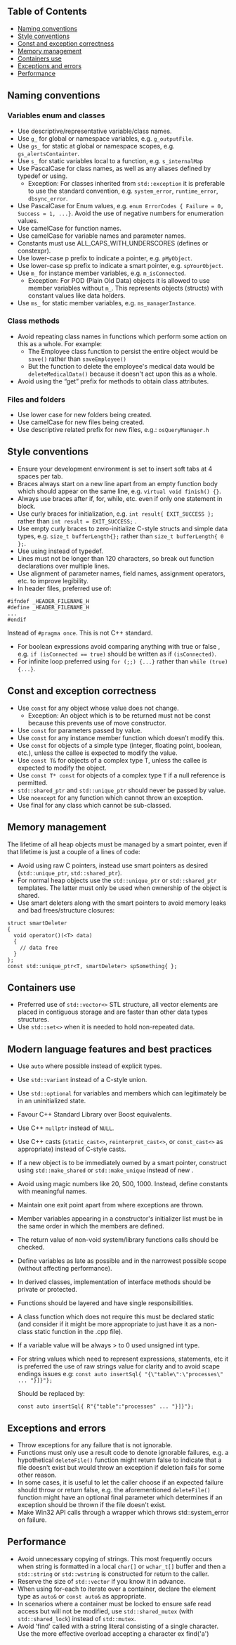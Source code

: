 ## Table of Contents 
- [Naming conventions](#naming-conventions)
- [Style conventions](#style-conventions)
- [Const and exception correctness](#const-and-exception-correctness)
- [Memory management](#memory-management)
- [Containers use](#containers-use)
- [Exceptions and errors](#exceptions-and-errors)
- [Performance](#performance)

## Naming conventions
### Variables enum and classes
* Use descriptive/representative variable/class names.
* Use `g_` for global or namespace variables, e.g. `g_outputFile`.
* Use `gs_` for static at global or namespace scopes, e.g. `gs_alertsContainter`.
* Use `s_` for static variables local to a function, e.g. `s_internalMap`
* Use PascalCase for class names, as well as any aliases defined by typedef or using.
  * Exception: For classes inherited from `std::exception` it is preferable to use the standard convention, e.g. `system_error`, `runtime_error`, `dbsync_error`.
* Use PascalCase for Enum values, e.g. `enum ErrorCodes { Failure = 0, Success = 1, ...}`. Avoid the use of negative numbers for enumeration values.
* Use camelCase for function names.
* Use camelCase for variable names and parameter names.
* Constants must use ALL_CAPS_WITH_UNDERSCORES (defines or constexpr).
* Use lower-case p prefix to indicate a pointer, e.g. `pMyObject`.
* Use lower-case sp prefix to indicate a smart pointer, e.g. `spYourObject`.
* Use `m_` for instance member variables, e.g. `m_isConnected`.
  * Exception: For POD (Plain Old Data) objects it is allowed to use member variables without `m_`. This represents objects (structs) with constant values like data holders.
* Use `ms_` for static member variables, e.g. `ms_managerInstance`.

### Class methods
* Avoid repeating class names in functions which perform some action on this as a whole. For example:
  * The Employee class function to persist the entire object would be `save()` rather than `saveEmployee()`
  * But the function to delete the employee's medical data would be `deleteMedicalData()` because it doesn't act upon this as a whole. 
* Avoid using the “get” prefix for methods to obtain class attributes.

### Files and folders
* Use lower case for new folders being created.
* Use camelCase for new files being created.
* Use descriptive related prefix for new files, e.g.: `osQueryManager.h`

## Style conventions
* Ensure your development environment is set to insert soft tabs at 4 spaces per tab.
* Braces always start on a new line apart from an empty function body which should appear on the same line, e.g. `virtual void finish() {}`.
* Always use braces after if, for, while, etc. even if only one statement in block.
* Use curly braces for initialization, e.g. `int result{ EXIT_SUCCESS };` rather than `int result = EXIT_SUCCESS;` .
* Use empty curly braces to zero-initialize C-style structs and simple data types, e.g. `size_t bufferLength{};` rather than `size_t bufferLength{ 0 };`.
* Use using instead of typedef.
* Lines must not be longer than 120 characters, so break out function declarations over multiple lines.
* Use alignment of parameter names, field names, assignment operators, etc. to improve legibility.
* In header files, preferred use of:
```
#ifndef _HEADER_FILENAME_H
#define _HEADER_FILENAME_H
...
#endif
```
Instead of `#pragma once`. This is not C++ standard.
* For boolean expressions avoid comparing anything with true or false , e.g. `if (isConnected == true)` should be written as if `(isConnected)`.
* For infinite loop preferred using `for (;;) {...}` rather than `while (true) {...}`.

## Const and exception correctness
* Use `const` for any object whose value does not change.
  * Exception: An object which is to be returned must not be const because this prevents use of move constructor.
* Use `const` for parameters passed by value.
* Use `const` for any instance member function which doesn’t modify this.
* Use `const` for objects of a simple type (integer, floating point, boolean, etc.), unless the callee is expected to modify the value.
* Use `const T&` for objects of a complex type T, unless the callee is expected to modify the object.
* Use `const T* const` for objects of a complex type `T` if a null reference is permitted.
* `std::shared_ptr` and `std::unique_ptr` should never be passed by value.
* Use `noexcept` for  any function which cannot throw an exception.
* Use final for any class which cannot be sub-classed.

## Memory management
The lifetime of all heap objects must be managed by a smart pointer, even if that lifetime is just a couple of a lines of code:
* Avoid using raw C pointers, instead use smart pointers as desired (`std::unique_ptr`, `std::shared_ptr`).
* For normal heap objects use the `std::unique_ptr` or `std::shared_ptr` templates. The latter must only be used when ownership of the object is shared.
* Use smart deleters along with the smart pointers to avoid memory leaks and bad frees/structure closures:
```
struct smartDeleter
{
  void operator()(<T> data)
  {
    // data free
  }
};
const std::unique_ptr<T, smartDeleter> spSomething{ };
```

## Containers use
* Preferred use of `std::vector<>` STL structure, all vector elements are placed in contiguous storage and are faster than other data types structures.
* Use `std::set<>` when it is needed to hold non-repeated data.

## Modern language features and best practices
* Use `auto` where possible instead of explicit types.
* Use `std::variant` instead of a C-style union.
* Use `std::optional` for variables and members which can legitimately be in an uninitialized state.
* Favour C++ Standard Library over Boost equivalents.
* Use C++ `nullptr` instead of `NULL`.
* Use C++ casts (`static_cast<>`, `reinterpret_cast<>`, or `const_cast<>` as appropriate) instead of C-style casts.
* If a new object is to be immediately owned by a smart pointer, construct using `std::make_shared` or `std::make_unique` instead of new .
* Avoid using magic numbers like 20, 500, 1000. Instead, define constants with meaningful names.
* Maintain one exit point apart from where exceptions are thrown.
* Member variables appearing in a constructor's initializer list must be in the same order in which the members are defined.
* The return value of non-void system/library functions calls should be checked.
* Define variables as late as possible and in the narrowest possible scope (without affecting performance).
* In derived classes, implementation of interface methods should be private or protected.
* Functions should be layered and have single responsibilities.
* A class function which does not require this must be declared static (and consider if it might be more appropriate to just have it as a non-class static function in the .cpp file).
* If a variable value will be always > to 0 used unsigned int type.
* For string values which need to represent expressions, statements, etc it is preferred the use of raw strings value for clarity and to avoid scape endings issues e.g:
  `const auto insertSql{ "{\"table\":\"processes\" ... "}]}"};`
  
   Should be replaced by:

  `const auto insertSql{ R"{"table":"processes" ... "}]}"};`

## Exceptions and errors
* Throw exceptions for any failure that is not ignorable.
* Functions must only use a result code to denote ignorable failures, e.g. a hypothetical `deleteFile()` function might return false to indicate that a file doesn't exist but would throw an exception if deletion fails for some other reason.
* In some cases, it is useful to let the caller choose if an expected failure should throw or return false, e.g. the aforementioned `deleteFile()` function might have an optional final parameter which determines if an exception should be thrown if the file doesn't exist.
* Make Win32 API calls through a wrapper which throws std::system_error on failure.

## Performance
* Avoid unnecessary copying of strings. This most frequently occurs when string is formatted in a local `char[]` or `wchar_t[]` buffer and then a `std::string` or `std::wstring` is constructed for return to the caller.
* Reserve the size of `std::vector` if you know it in advance.
* When using for-each to iterate over a container, declare the element type as `auto&` or `const auto&` as appropriate.
* In scenarios where a container must be locked to ensure safe read access but will not be modified, use `std::shared_mutex` (with `std::shared_lock`) instead of `std::mutex`.
* Avoid 'find' called with a string literal consisting of a single character. Use the more effective overload accepting a character ex find('a')

